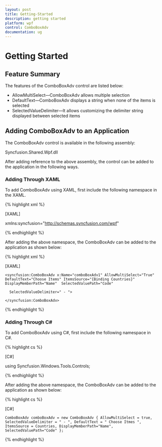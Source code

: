 ```yaml
---
layout: post
title: Getting-Started
description: getting started
platform: wpf
control: ComboBoxAdv
documentation: ug
---
```


# Getting Started

## Feature Summary

The features of the ComboBoxAdv control are listed below:

* AllowMultiSelect—ComboBoxAdv allows multiple selection
* DefaultText—ComboBoxAdv displays a string when none of the items is selected 
* SelectedValueDelimiter—It allows customizing the delimiter string displayed between selected items
## Adding ComboBoxAdv to an Application


The ComboBoxAdv control is available in the following assembly: 

Syncfusion.Shared.Wpf.dll

After adding reference to the above assembly, the control can be added to the application in the following ways. 

### Adding Through XAML

To add ComboBoxAdv using XAML, first include the following namespace in the XAML.

{% highlight xml %}


[XAML]

xmlns:syncfusion="http://schemas.syncfusion.com/wpf"

{% endhighlight %}



After adding the above namespace, the ComboBoxAdv can be added to the application as shown below:


{% highlight xml %}

[XAML]

    <syncfusion:ComboBoxAdv x:Name="comboBoxAdv1" AllowMultiSelect="True" 		DefaultText="Choose Items" ItemsSource="{Binding Countries}"                                	DisplayMemberPath="Name"  SelectedValuePath="Code"

      SelectedValueDelimiter=" - ">

    </syncfusion:ComboBoxAdv>
{% endhighlight %}




### Adding Through C#

To add ComboBoxAdv using C#, first include the following namespace in C#.


{% highlight cs %}


[C#]

using Syncfusion.Windows.Tools.Controls;

{% endhighlight %}



After adding the above namespace, the ComboBoxAdv can be added to the application as shown below:


{% highlight cs %}


[C#]

    ComboBoxAdv comboBoxAdv = new ComboBoxAdv { AllowMultiSelect = true, 	SelectedValueDelimiter = " - ", DefaultText = " Choose Itmes ", 	ItemsSource = Countries, DisplayMemberPath="Name", 	SelectedValuePath="Code" };

{% endhighlight %}



